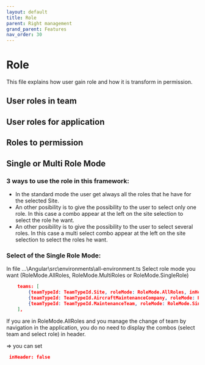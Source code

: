 ```yaml
---
layout: default
title: Role
parent: Right management
grand_parent: Features
nav_order: 30
---
```


# Role
This file explains how user gain role and how it is transform in permission.

## User roles in team

## User roles for application

## Roles to permission

## Single or Multi Role Mode
### 3 ways to use the role in this framework:
* In the standard mode the user get always all the roles that he have for the selected Site.
* An other posibility is to give the possibility to the user to select only one role. In this case a combo appear at the left on the site selection to select the role he want.
* An other posibility is to give the possibility to the user to select several roles. In this case a multi select combo appear at the left on the site selection to select the roles he want.

### Select of the Single Role Mode:
In file ...\Angular\src\environments\all-environment.ts
Select role mode you want (RoleMode.AllRoles, RoleMode.MultiRoles or RoleMode.SingleRole)

```JSon
    teams: [
        {teamTypeId: TeamTypeId.Site, roleMode: RoleMode.AllRoles, inHeader: true},
        {teamTypeId: TeamTypeId.AircraftMaintenanceCompany, roleMode: RoleMode.MultiRoles, inHeader: true},
        {teamTypeId: TeamTypeId.MaintenanceTeam, roleMode: RoleMode.SingleRole, inHeader: true},
    ],
```

If you are in RoleMode.AllRoles and you manage the change of team by navigation in the application, you do no need to display the combos (select team and select role) in header.

=> you can set
```JSon
 inHeader: false
```